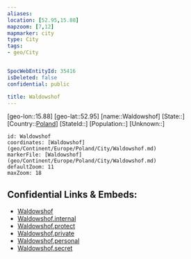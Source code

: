 ```yaml
---
aliases: 
location: [52.95,15.88]
mapzoom: [7,12] 
mapmarker: city 
type: City
tags:
- geo/City


SpocWebEntityId: 35416
isDeleted: false
confidential: public

title: Waldowshof
---
```

[geo-lon::15.88]
[geo-lat::52.95]
[name::Waldowshof]
[State::]
[Country::[Poland](geo/Continent/Europe/Poland.md)]
[StateId::]
[Population::]
[Unknown::]


```leaflet
id: Waldowshof
coordinates: [Waldowshof](geo/Continent/Europe/Poland/City/Waldowshof.md)
markerFile: [Waldowshof](geo/Continent/Europe/Poland/City/Waldowshof.md)
defaultZoom: 11 
maxZoom: 18
```


## Confidential Links & Embeds: 
- [Waldowshof](../../../../../../_public/geo/Continent/Europe/Poland/City/Waldowshof.md) 
- [Waldowshof.internal](../../../../../../_internal/geo/Continent/Europe/Poland/City/Waldowshof.internal.md) 
- [Waldowshof.protect](../../../../../../_protect/geo/Continent/Europe/Poland/City/Waldowshof.protect.md) 
- [Waldowshof.private](../../../../../../_private/geo/Continent/Europe/Poland/City/Waldowshof.private.md) 
- [Waldowshof.personal](../../../../../../_personal/geo/Continent/Europe/Poland/City/Waldowshof.personal.md) 
- [Waldowshof.secret](../../../../../../_secret/geo/Continent/Europe/Poland/City/Waldowshof.secret.md) 
